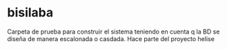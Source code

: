 # bisilaba
Carpeta de prueba para construir el sistema teniendo en cuenta q la BD se diseña de manera escalonada o casdada.
Hace parte del proyecto helise
